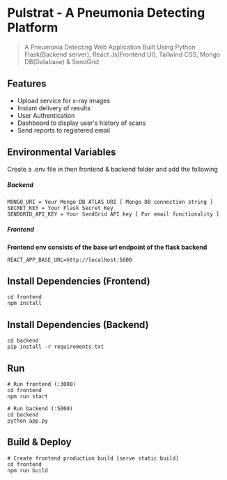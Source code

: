 # Pulstrat - A Pneumonia Detecting Platform

> A Pneumonia Detecting Web Application Built Using Python Flask(Backend server), React Js(Frontend UI), Tailwind CSS, Mongo DB(Database) & SendGrid

## Features

 - Upload service for x-ray images
 - Instant delivery of results
 - User Authentication 
 - Dashboard to display user's history of scans
 - Send reports to registered email

## Environmental Variables

Create a .env file in then frontend & backend folder and add the following
##### Backend
```
MONGO_URI = Your Mongo DB ATLAS URI [ Mongo DB connection string ]
SECRET_KEY = Your Flask Secret Key
SENDGRID_API_KEY = Your SendGrid API key [ For email functionality ]
```

##### Frontend
**Frontend env consists of the base url endpoint of the flask backend**

```
REACT_APP_BASE_URL=http://localhost:5000 
````

## Install Dependencies (Frontend)

```
cd frontend
npm install 
```

## Install Dependencies (Backend)

```
cd backend
pip install -r requirements.txt
```


## Run

```
# Run frontend (:3000) 
cd frontend
npm run start

# Run backend (:5000)
cd backend
python app.py
```

## Build & Deploy

```
# Create frontend production build [serve static build]
cd frontend
npm run build
```








